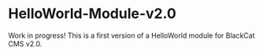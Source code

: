 # HelloWorld-Module-v2.0
Work in progress! This is a first version of a HelloWorld module for BlackCat CMS v2.0.
